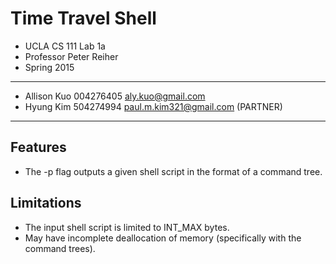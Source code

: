 Time Travel Shell
==================
- UCLA CS 111 Lab 1a
- Professor Peter Reiher
- Spring 2015

-----------
- Allison Kuo   	004276405	    aly.kuo@gmail.com
- Hyung Kim	      504274994	    paul.m.kim321@gmail.com	   (PARTNER)

---------------------------------------------------------------------
Features
-----------
- The -p flag outputs a given shell script in the format of a command tree.

Limitations
------------
- The input shell script is limited to INT_MAX bytes.
- May have incomplete deallocation of memory (specifically with the command trees).

